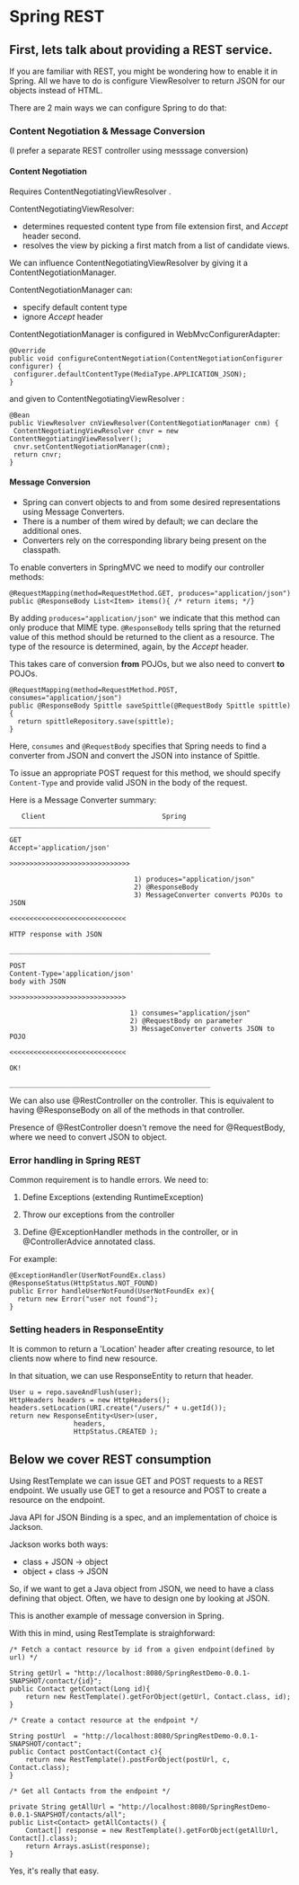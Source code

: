 # Spring REST


## First, lets talk about providing a REST service.

If you are familiar with REST, you might be wondering how to enable it in Spring.
All we have to do is configure ViewResolver to return JSON for our objects instead of HTML.

There are 2 main ways we can configure Spring to do that:

### Content Negotiation & Message Conversion
(I prefer a separate REST controller using messsage conversion)

#### Content Negotiation
Requires ContentNegotiatingViewResolver .

ContentNegotiatingViewResolver:

* determines requested content type from file extension first, and *Accept* header second.
* resolves the view by picking a first match from a list of candidate views.

We can influence ContentNegotiatingViewResolver by giving it a ContentNegotiationManager.

ContentNegotiationManager can:

* specify default content type
* ignore *Accept* header

ContentNegotiationManager is configured in WebMvcConfigurerAdapter:
```
@Override
public void configureContentNegotiation(ContentNegotiationConfigurer configurer) {
 configurer.defaultContentType(MediaType.APPLICATION_JSON);
}
```
and given to ContentNegotiatingViewResolver :
```
@Bean
public ViewResolver cnViewResolver(ContentNegotiationManager cnm) {
 ContentNegotiatingViewResolver cnvr = new ContentNegotiatingViewResolver();
 cnvr.setContentNegotiationManager(cnm);
 return cnvr;
}
```
#### Message Conversion

* Spring can convert objects to and from some desired representations using Message Converters.
* There is a number of them wired by default; we can declare the additional ones.
* Converters rely on the corresponding library being present on the classpath.

To enable converters in SpringMVC we need to modify our controller methods:
```
@RequestMapping(method=RequestMethod.GET, produces="application/json")
public @ResponseBody List<Item> items(){ /* return items; */}
```

By adding `produces="application/json"` we indicate that this method can only produce that MIME type.
`@ResponseBody` tells spring that the returned value of this method should be returned to the client as a resource. The type of the resource is determined, again, by the *Accept* header.

This takes care of conversion **from** POJOs, but we also need to convert **to** POJOs.

```
@RequestMapping(method=RequestMethod.POST, consumes="application/json")
public @ResponseBody Spittle saveSpittle(@RequestBody Spittle spittle) {
  return spittleRepository.save(spittle);
}
```

Here, `consumes` and `@RequestBody` specifies that Spring needs to find a converter from JSON and convert the JSON into instance of Spittle.

To issue an appropriate POST request for this method, we should specify `Content-Type` and provide valid JSON in the body of the request.

Here is a Message Converter summary:

```
   Client                             Spring
__________________________________________________

GET
Accept='application/json'

>>>>>>>>>>>>>>>>>>>>>>>>>>>>>>

                               1) produces="application/json"
                               2) @ResponseBody
                               3) MessageConverter converts POJOs to JSON

<<<<<<<<<<<<<<<<<<<<<<<<<<<<<

HTTP response with JSON

__________________________________________________

POST
Content-Type='application/json'
body with JSON

>>>>>>>>>>>>>>>>>>>>>>>>>>>>>

                              1) consumes="application/json"
                              2) @RequestBody on parameter
                              3) MessageConverter converts JSON to POJO

<<<<<<<<<<<<<<<<<<<<<<<<<<<<<

OK!

__________________________________________________
```

We can also  use @RestController on the controller. This is equivalent to having @ResponseBody on all of the methods in that controller.

Presence of @RestController doesn't remove the need for @RequestBody, where we need to convert JSON to object.

### Error handling in Spring REST

Common requirement is to handle errors. We need to:

1) Define Exceptions (extending RuntimeException)

2) Throw our exceptions from the controller

3) Define @ExceptionHandler methods in the controller, or in @ControllerAdvice annotated class.

For example:

```
@ExceptionHandler(UserNotFoundEx.class)
@ResponseStatus(HttpStatus.NOT_FOUND)
public Error handleUserNotFound(UserNotFoundEx ex){
  return new Error("user not found");
}
```

### Setting headers in ResponseEntity

It is common to return a 'Location' header after creating resource, to let clients now where to find new resource.

In that situation, we can use ResponseEntity to return that header.

```
User u = repo.saveAndFlush(user);
HttpHeaders headers = new HttpHeaders();
headers.setLocation(URI.create("/users/" + u.getId());
return new ResponseEntity<User>(user, 
				headers,
				HttpStatus.CREATED );
```


## Below we cover REST consumption

Using RestTemplate we can issue GET and POST requests to a REST endpoint. We usually use GET to get a resource and POST to create a resource on the endpoint.

Java API for JSON Binding is a spec, and an implementation of choice is Jackson. 

Jackson works both ways: 

* class + JSON -> object
* object + class -> JSON

So, if we want to get a Java object from JSON, we need to have a class defining that object. Often, we have to design one by looking at JSON.

This is another example of message conversion in Spring.

With this in mind, using RestTemplate is straighforward:

```
/* Fetch a contact resource by id from a given endpoint(defined by url) */

String getUrl = "http://localhost:8080/SpringRestDemo-0.0.1-SNAPSHOT/contact/{id}";
public Contact getContact(Long id){
	return new RestTemplate().getForObject(getUrl, Contact.class, id);
}

/* Create a contact resource at the endpoint */

String postUrl 	= "http://localhost:8080/SpringRestDemo-0.0.1-SNAPSHOT/contact";
public Contact postContact(Contact c){
	return new RestTemplate().postForObject(postUrl, c, Contact.class);
}

/* Get all Contacts from the endpoint */

private String getAllUrl = "http://localhost:8080/SpringRestDemo-0.0.1-SNAPSHOT/contacts/all";
public List<Contact> getAllContacts() {
	Contact[] response = new RestTemplate().getForObject(getAllUrl, Contact[].class);
	return Arrays.asList(response);
}
```

Yes, it's really that easy.

